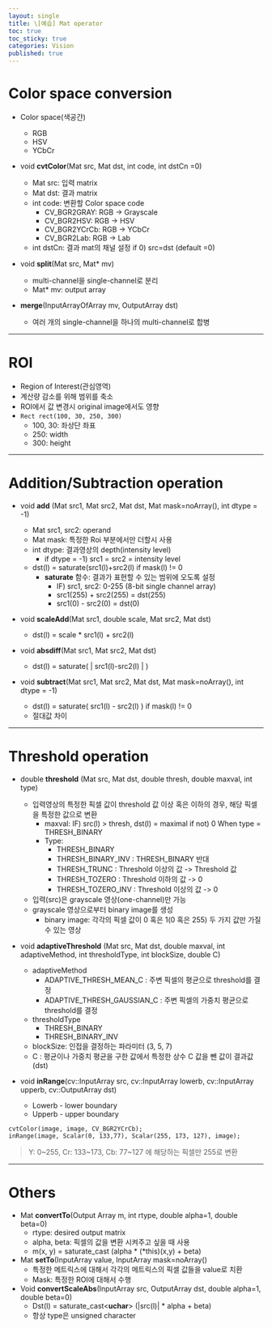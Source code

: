 ```yaml
---
layout: single
title: \[예습] Mat operator
toc: true
toc_sticky: true
categories: Vision
published: true
---
```


# Color space conversion

* Color space(색공간)
    * RGB
    * HSV
    * YCbCr
* void **cvtColor**(Mat src, Mat dst, int code, int dstCn =0)
    * Mat src: 입력 matrix
    * Mat dst: 결과 matrix
    * int code: 변환할 Color space code
        * CV_BGR2GRAY: RGB -> Grayscale
        * CV_BGR2HSV: RGB -> HSV
        * CV_BGR2YCrCb: RGB -> YCbCr
        * CV_BGR2Lab: RGB -> Lab
    * int dstCn: 결과 mat의 채널 설정 if 0) src=dst (default =0)

* void **split**(Mat src, Mat* mv)
    * multi-channel을 single-channel로 분리
    * Mat* mv: output array

* **merge**(InputArrayOfArray mv, OutputArray dst)
    * 여러 개의 single-channel을 하나의 multi-channel로 합병

---------

# ROI
* Region of Interest(관심영역)
* 계산량 감소를 위해 범위를 축소
* ROI에서 값 변경시 original image에서도 영향
* ```Rect rect(100, 30, 250, 300)```
    * 100, 30: 좌상단 좌표
    * 250: width
    * 300: height

---------

# Addition/Subtraction operation
* void **add** (Mat src1, Mat src2, Mat dst, Mat mask=noArray(), int dtype = -1)
    * Mat src1, src2: operand
    * Mat mask: 특정한 Roi 부분에서만 더할시 사용
    * int dtype: 결과영상의 depth(intensity level)
        * if dtype = -1) src1 = src2 = intensity level
    * dst(l) = saturate(src1(l)+src2(l) if mask(l) != 0
        * **saturate** 함수: 결과가 표현할 수 있는 범위에 오도록 설정
            * IF) src1, src2: 0-255 (8-bit single channel array)
            * src1(255) + src2(255) = dst(255)
            * src1(0) - src2(0) = dst(0)


* void **scaleAdd**(Mat src1, double scale, Mat src2, Mat dst)
    * dst(l) = scale * src1(l) + src2(l)
* void **absdiff**(Mat src1, Mat src2, Mat dst)
    * dst(l) = saturate( &#124; src1(l)-src2(l) &#124; )
* void **subtract**(Mat src1, Mat src2, Mat dst, Mat mask=noArray(), int dtype = -1)
    * dst(l) = saturate( src1(l) - src2(l) ) if mask(l) != 0
    * 절대값 차이

---------

# Threshold operation
* double **threshold** (Mat src, Mat dst, double thresh, double maxval, int type)
    * 입력영상의 특정한 픽셀 값이 threshold 값 이상 혹은 이하의 경우, 해당 픽셀을 특정한 값으로 변환
        * maxval: IF) src(l) > thresh, dst(l) = maximal if not) 0 When type = THRESH_BINARY
        * Type: 
            * THRESH_BINARY
            * THRESH_BINARY_INV :  THRESH_BINARY 반대
            * THRESH_TRUNC : Threshold 이상의 값 -> Threshold 값
            * THRESH_TOZERO : Threshold 이하의 값 -> 0
            * THRESH_TOZERO_INV : Threshold 이상의 값 -> 0
    * 입력(src)은 grayscale 영상(one-channel)만 가능
    * grayscale 영상으로부터 binary image를 생성
        * binary image: 각각의 픽셀 값이 0 혹은 1(0 혹은 255) 두 가지 값만 가질 수 있는 영상

* void **adaptiveThreshold** (Mat src, Mat dst, double maxval, int adaptiveMethod, int thresholdType, int blockSize, double C)
    * adaptiveMethod
        * ADAPTIVE_THRESH_MEAN_C : 주변 픽셀의 평균으로 threshold를 결정 
        * ADAPTIVE_THRESH_GAUSSIAN_C : 주변 픽셀의 가중치 평균으로 threshold를 결정
    * thresholdType
        * THRESH_BINARY
        * THRESH_BINARY_INV
    * blockSize: 인접을 결정하는 파라미터 (3, 5, 7) 
    * C : 평균이나 가중치 평균을 구한 값에서 특정한 상수 C 값을 뺀 값이 결과값(dst)

* void **inRange**(cv::InputArray src, cv::InputArray lowerb, cv::InputArray upperb, cv::OutputArray dst)
    * Lowerb - lower boundary
    * Upperb - upper boundary
```
cvtColor(image, image, CV_BGR2YCrCb);
inRange(image, Scalar(0, 133,77), Scalar(255, 173, 127), image);
```
>  Y: 0~255, Cr: 133~173, Cb: 77~127 에 해당하는 픽셀만 255로 변환

---------

# Others

* Mat **convertTo**(Output Array m, int rtype, double alpha=1, double beta=0)
    * rtype: desired output matrix
    * alpha, beta: 픽셀의 값을 변환 시켜주고 싶을 때 사용
    * m(x, y) = saturate_cast<rType> (alpha * (*this)(x,y) + beta)
* Mat **setTo**(InputArray value, InputArray mask=noArray()
    * 특정한 메트릭스에 대해서 각각의 메트릭스의 픽셀 값들을 value로 치환
    * Mask: 특정한 ROI에 대해서 수행
* Void **convertScaleAbs**(InputArray src, OutputArray dst, double alpha=1, double beta=0)
    * Dst(l) = saturate_cast<**uchar**> (|src(l)| * alpha + beta)
    * 항상 type은 unsigned character
 
